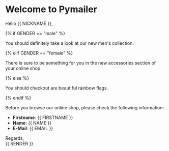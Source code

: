 [header]: <>

# Welcome to Pymailer

Hello {{ NICKNAME }},

{% if GENDER == "male" %}

You should definitely take a look at our new men's collection.

{% elif GENDER == "female" %}

There is sure to be something for you in the new accessories section of your
online shop.

{% else %}

You should checkout are beautiful rainbow flags.

{% endif %}

Before you browse our online shop, please check the following information:

 * **Firstname**: {{ FIRSTNAME }}
 * **Name**: {{ NAME }}
 * **E-Mail**: {{ EMAIL }}

Regards,  
{{ SENDER }}

[footer]: <>